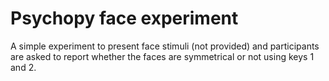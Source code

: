 # Psychopy face experiment
A simple experiment to present face stimuli (not provided) and participants are asked to report whether the faces are symmetrical or not using keys 1 and 2. 
